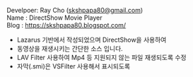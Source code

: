 Develpoer: Ray Cho (skshpapa80@gmail.com)  
Name : DirectShow Movie Player  
Blog : https://skshpapa80.blogspot.com/

* Lazarus 기반에서 작성되었으며 DirectShow을 사용하여
* 동영상을 재생시키는 간단한 소스 입니다.
* LAV Filter 사용하여 Mp4 등 지원되지 않는 파일 재생되도록 수정
* 자막(.smi)은 VSFilter 사용해서 표시되도록 
